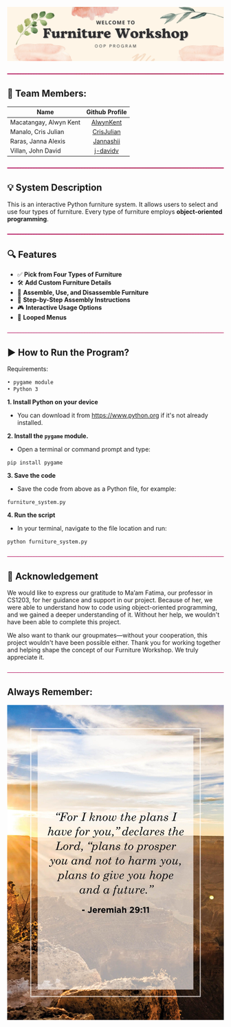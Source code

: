 ![alt text](https://github.com/y-kent/CS121LabAct3CS1203Group5/blob/master/Banner..png "banner.")

![alt text](https://github.com/y-kent/CS121LabAct3CS1203Group5/blob/master/BorderLine.gif "border")

## 👥 Team Members:
| Name                   | Github Profile                              | 
| ---------------------- | :-----------------------------------------: |
| Macatangay, Alwyn Kent | [AlwynKent](https://github.com/y-kent)      | 
| Manalo, Cris Julian    | [CrisJulian](https://github.com/CrisJulian) | 
| Raras, Janna Alexis    | [Jannashii](https://github.com/Jannashii)   |
| Villan, John David     | [j-davidv](https://github.com/j-davidv)     |

![alt text](https://github.com/y-kent/CS121LabAct3CS1203Group5/blob/master/BorderLine.gif "border")

## 💡 System Description
This is an interactive Python furniture system. It allows users to select and use four types of furniture. Every type of furniture employs **object-oriented programming**.

![alt text](https://github.com/y-kent/CS121LabAct3CS1203Group5/blob/master/BorderLine.gif "border")

## 🔍 Features
* ✅ **Pick from Four Types of Furniture**
* 🛠️ **Add Custom Furniture Details**
* 🧩 **Assemble, Use, and Disassemble Furniture**
* 📝 **Step-by-Step Assembly Instructions**
* 🎮 **Interactive Usage Options**
* 🔁 **Looped Menus**

![alt text](https://github.com/y-kent/CS121LabAct3CS1203Group5/blob/master/BorderLine.gif "border")

## ▶️ How to Run the Program?
Requirements:
```
• pygame module
• Python 3
```

**1. Install Python on your device**
    
  - You can download it from https://www.python.org if it's not already installed.

**2. Install the `pygame` module.**

  - Open a terminal or command prompt and type:
```
pip install pygame
```

**3. Save the code**

  - Save the code from above as a Python file, for example:
```
furniture_system.py
```

**4. Run the script**

  - In your terminal, navigate to the file location and run:
```
python furniture_system.py
```

![alt text](https://github.com/y-kent/CS121LabAct3CS1203Group5/blob/master/BorderLine.gif "border")

## 🙏 Acknowledgement
We would like to express our gratitude to Ma’am Fatima, our professor in CS1203, for her guidance and support in our project. Because of her, we were able to understand how to code using object-oriented programming, and we gained a deeper understanding of it. Without her help, we wouldn't have been able to complete this project.

We also want to thank our groupmates—without your cooperation, this project wouldn't have been possible either. Thank you for working together and helping shape the concept of our Furniture Workshop. We truly appreciate it.

![alt text](https://github.com/y-kent/CS121LabAct3CS1203Group5/blob/master/BorderLine.gif "border")

## Always Remember:
![alt text](bible-verses-about-hope-1-1585157294-1.jpg) 
